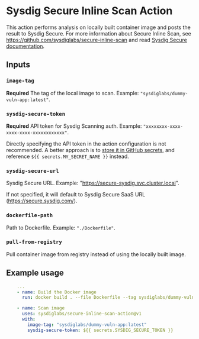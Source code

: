 # Sysdig Secure Inline Scan Action

This action performs analysis on locally built container image and posts the result to Sysdig Secure. For more information about Secure Inline Scan, see https://github.com/sysdiglabs/secure-inline-scan and read [Sysdig Secure documentation](https://docs.sysdig.com/en/image-scanning.html).

## Inputs

### `image-tag`

**Required** The tag of the local image to scan. Example: `"sysdiglabs/dummy-vuln-app:latest"`.

### `sysdig-secure-token`

**Required** API token for Sysdig Scanning auth. Example: `"xxxxxxxx-xxxx-xxxx-xxxx-xxxxxxxxxxxx"`.

Directly specifying the API token in the action configuration is not recommended. A better approach is to [store it in GitHub secrets](https://help.github.com/en/actions/automating-your-workflow-with-github-actions/creating-and-using-encrypted-secrets), and reference `${{ secrets.MY_SECRET_NAME }}` instead.

### `sysdig-secure-url`

Sysdig Secure URL. Example: "https://secure-sysdig.svc.cluster.local".

If not specified, it will default to Sysdig Secure SaaS URL (https://secure.sysdig.com/).

### `dockerfile-path`

Path to Dockerfile. Example: `"./Dockerfile"`.

### `pull-from-registry`

Pull container image from registry instead of using the locally built image.

## Example usage

```yaml
    ...
    - name: Build the Docker image
      run: docker build . --file Dockerfile --tag sysdiglabs/dummy-vuln-app:latest

    - name: Scan image
      uses: sysdiglabs/secure-inline-scan-action@v1
      with:
        image-tag: "sysdiglabs/dummy-vuln-app:latest"
        sysdig-secure-token: ${{ secrets.SYSDIG_SECURE_TOKEN }}

```
